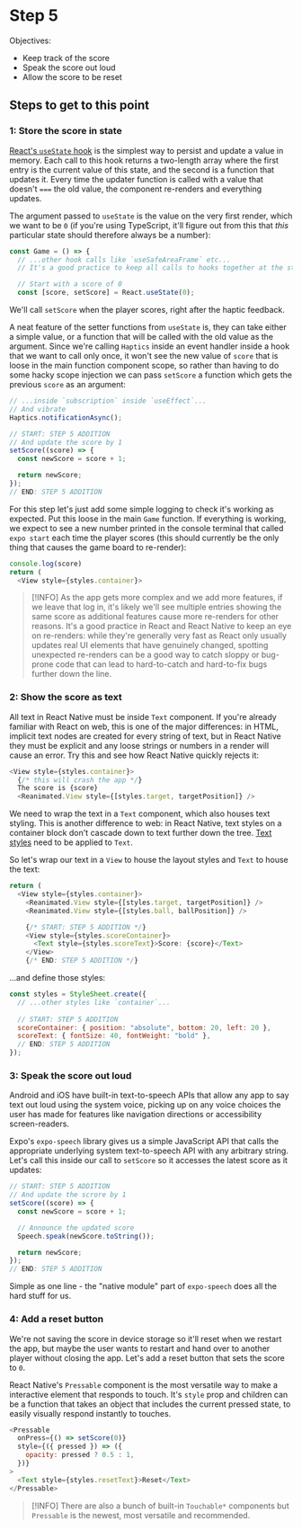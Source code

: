 # Step 5

Objectives:
 - Keep track of the score
 - Speak the score out loud
 - Allow the score to be reset

## Steps to get to this point

### 1: Store the score in state

[React's `useState` hook](https://react.dev/reference/react/useState) is the simplest way to persist and update a value in memory. Each call to this hook returns a two-length array where the first entry is the current value of this state, and the second is a function that updates it. Every time the updater function is called with a value that doesn't `===` the old value, the component re-renders and everything updates.

The argument passed to `useState` is the value on the very first render, which we want to be `0` (if you're using TypeScript, it'll figure out from this that _this_ particular state should therefore always be a number):

```js
const Game = () => {
  // ...other hook calls like `useSafeAreaFrame` etc... 
  // It's a good practice to keep all calls to hooks together at the start of a function component

  // Start with a score of 0
  const [score, setScore] = React.useState(0);
```

We'll call `setScore` when the player scores, right after the haptic feedback.

A neat feature of the setter functions from `useState` is, they can take either a simple value, or a function that will be called with the old value as the argument. Since we're calling `Haptics` inside an event handler inside a hook that we want to call only once, it won't see the new value of `score` that is loose in the main function component scope, so rather than having to do some hacky scope injection we can pass `setScore` a function which gets the previous `score` as an argument:

```js
// ...inside `subscription` inside `useEffect`...
// And vibrate
Haptics.notificationAsync();

// START: STEP 5 ADDITION
// And update the score by 1
setScore((score) => {
  const newScore = score + 1;

  return newScore;
});
// END: STEP 5 ADDITION
```

For this step let's just add some simple logging to check it's working as expected. Put this loose in the main `Game` function. If everything is working, we expect to see a new number printed in the console terminal that called `expo start` each time the player scores (this should currently be the only thing that causes the game board to re-render):

```js
console.log(score)
return (
  <View style={styles.container}>      
```

> [!INFO]
> As the app gets more complex and we add more features, if we leave that log in, it's likely we'll see multiple entries showing the same score as additional features cause more re-renders for other reasons. It's a good practice in React and React Native to keep an eye on re-renders: while they're generally very fast as React only usually updates real UI elements that have genuinely changed, spotting unexpected re-renders can be a good way to catch sloppy or bug-prone code that can lead to hard-to-catch and hard-to-fix bugs further down the line.

### 2: Show the score as text

All text in React Native must be inside `Text` component. If you're already familiar with React on web, this is one of the major differences: in HTML, implicit text nodes are created for every string of text, but in React Native they must be explicit and any loose strings or numbers in a render will cause an error. Try this and see how React Native quickly rejects it:

```js
<View style={styles.container}>
  {/* this will crash the app */}
  The score is {score}
  <Reanimated.View style={[styles.target, targetPosition]} />
```

We need to wrap the text in a `Text` component, which also houses text styling. This is another difference to web: in React Native, text styles on a container block don't cascade down to text further down the tree. [Text styles](https://reactnative.dev/docs/text-style-props) need to be applied to `Text`.

So let's wrap our text in a `View` to house the layout styles and `Text` to house the text:

```js
return (
  <View style={styles.container}>
    <Reanimated.View style={[styles.target, targetPosition]} />
    <Reanimated.View style={[styles.ball, ballPosition]} />

    {/* START: STEP 5 ADDITION */}
    <View style={styles.scoreContainer}>
      <Text style={styles.scoreText}>Score: {score}</Text>
    </View>
    {/* END: STEP 5 ADDITION */}
```

...and define those styles:

```js
const styles = StyleSheet.create({
  // ...other styles like `container`...
  
  // START: STEP 5 ADDITION
  scoreContainer: { position: "absolute", bottom: 20, left: 20 },
  scoreText: { fontSize: 40, fontWeight: "bold" },
  // END: STEP 5 ADDITION
});
```

### 3: Speak the score out loud

Android and iOS have built-in text-to-speech APIs that allow any app to say text out loud using the system voice, picking up on any voice choices the user has made for features like navigation directions or accessibility screen-readers.

Expo's `expo-speech` library gives us a simple JavaScript API that calls the appropriate underlying system text-to-speech API with any arbitrary string. Let's call this inside our call to `setScore` so it accesses the latest score as it updates:

```js
// START: STEP 5 ADDITION
// And update the scrore by 1
setScore((score) => {
  const newScore = score + 1;

  // Announce the updated score
  Speech.speak(newScore.toString());

  return newScore;
});
// END: STEP 5 ADDITION
```

Simple as one line - the "native module" part of `expo-speech` does all the hard stuff for us.

### 4: Add a reset button

We're not saving the score in device storage so it'll reset when we restart the app, but maybe the user wants to restart and hand over to another player without closing the app. Let's add a reset button that sets the score to `0`.

React Native's `Pressable` component is the most versatile way to make a interactive element that responds to touch. It's `style` prop and children can be a function that takes an object that includes the current pressed state, to easily visually respond instantly to touches.

```js
<Pressable
  onPress={() => setScore(0)}
  style={({ pressed }) => ({
    opacity: pressed ? 0.5 : 1,
  })}
>
  <Text style={styles.resetText}>Reset</Text>
</Pressable>
```

> [!INFO]
> There are also a bunch of built-in `Touchable*` components but `Pressable` is the newest, most versatile and recommended.
